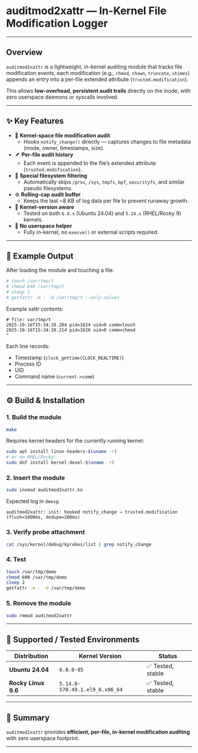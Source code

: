 # auditmod2xattr — In-Kernel File Modification Logger

---

## Overview

`auditmod2xattr` is a lightweight, in-kernel auditing module that tracks file modification events, 
each modification (e.g., `chmod`, `chown`, `truncate`, `utimes`) appends an entry into a per-file extended attribute (`trusted.modification`).

This allows **low-overhead, persistent audit trails** directly on the inode, with zero userspace daemons or syscalls involved.

---

## ✨ Key Features

- 🧩 **Kernel-space file modification audit**
  - Hooks `notify_change()` directly — captures changes to file metadata (mode, owner, timestamps, size).
- 🪶 **Per-file audit history**
  - Each event is appended to the file’s extended attribute (`trusted.modification`).
- 🚫 **Special filesystem filtering**
  - Automatically skips `/proc`, `/sys`, `tmpfs`, `bpf`, `securityfs`, and similar pseudo filesystems.
- ⚙️ **Rolling-cap audit buffer**
  - Keeps the last ~8 KB of log data per file to prevent runaway growth.
- 🧠 **Kernel-version aware**
  - Tested on both `6.8.x` (Ubuntu 24.04) and `5.14.x` (RHEL/Rocky 9) kernels.
- 🧰 **No userspace helper**
  - Fully in-kernel, no `execve()` or external scripts required.

---

## 🧪 Example Output

After loading the module and touching a file:

```bash
# touch /var/tmp/t
# chmod 640 /var/tmp/t
# sleep 2
# getfattr -m - -d /var/tmp/t --only-values
```

Example xattr contents:

```
# file: var/tmp/t
2025-10-16T15:34:20.204 pid=1624 uid=0 comm=touch
2025-10-16T15:34:20.214 pid=1626 uid=0 comm=chmod
"
```

Each line records:
- Timestamp (`clock_gettime(CLOCK_REALTIME)`)
- Process ID
- UID
- Command name (`current->comm`)

---

## ⚙️ Build & Installation

### 1. Build the module
```bash
make
```

Requires kernel headers for the currently running kernel:
```bash
sudo apt install linux-headers-$(uname -r)
# or on RHEL/Rocky:
sudo dnf install kernel-devel-$(uname -r)
```

### 2. Insert the module
```bash
sudo insmod auditmod2xattr.ko
```

Expected log in `dmesg`:
```
auditmod2xattr: init: hooked notify_change → trusted.modification (flush=1000ms, dedupe=200ms)
```

### 3. Verify probe attachment
```bash
cat /sys/kernel/debug/kprobes/list | grep notify_change
```

### 4. Test
```bash
touch /var/tmp/demo
chmod 600 /var/tmp/demo
sleep 2
getfattr -m - -d /var/tmp/demo
```

### 5. Remove the module
```bash
sudo rmmod auditmod2xattr
```

---

## 🧭 Supported / Tested Environments

| Distribution        | Kernel Version                  | Status      |
|---------------------|---------------------------------|--------------|
| **Ubuntu 24.04**    | `6.8.0-85`              | ✅ Tested, stable |
| **Rocky Linux 9.6** | `5.14.0-570.49.1.el9_6.x86_64`  | ✅ Tested, stable |


---

## 🏁 Summary

`auditmod2xattr` provides **efficient, per-file, in-kernel modification auditing** with zero userspace footprint.  

---
